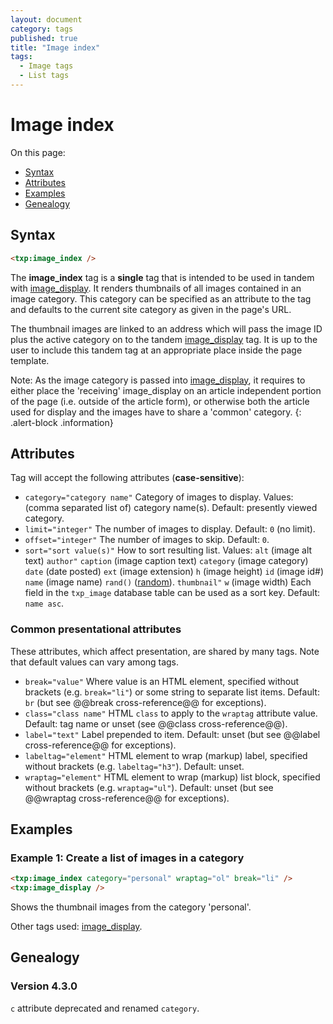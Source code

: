 ```yaml
---
layout: document
category: tags
published: true
title: "Image index"
tags:
  - Image tags
  - List tags
---
```


# Image index

On this page:

* [Syntax](#user-content-syntax)
* [Attributes](#user-content-attributes)
* [Examples](#user-content-examples)
* [Genealogy](#user-content-genealogy)

## Syntax

```html
<txp:image_index />
```

The **image_index** tag is a __single__ tag that is intended to be used in tandem with [image_display](image-display). It renders thumbnails of all images contained in an image category. This category can be specified as an attribute to the tag and defaults to the current site category as given in the page's URL.

The thumbnail images are linked to an address which will pass the image ID plus the active category on to the tandem [image_display](image-display) tag. It is up to the user to include this tandem tag at an appropriate place inside the page template.

Note: As the image category is passed into [image_display](image-display), it requires to either place the 'receiving' image_display on an article independent portion of the page (i.e. outside of the article form), or otherwise both the article used for display and the images have to share a 'common' category.
{: .alert-block .information}

## Attributes

Tag will accept the following attributes (**case-sensitive**):

* `category="category name"`
Category of images to display.
Values: (comma separated list of) category name(s).
Default: presently viewed category.
* `limit="integer"`
The number of images to display.
Default: `0` (no limit).
* `offset="integer"`
The number of images to skip.
Default: `0`.
* `sort="sort value(s)"`
How to sort resulting list.
Values:
`alt` (image alt text)
`author"`
`caption` (image caption text)
`category` (image category)
`date` (date posted)
`ext` (image extension)
`h` (image height)
`id` (image id#)
`name` (image name)
`rand()` ([random](http://dev.mysql.com/doc/refman/5.0/en/mathematical-functions.html#function_rand)).
`thumbnail"`
`w` (image width)
Each field in the `txp_image` database table can be used as a sort key.
Default: `name asc`.

### Common presentational attributes

These attributes, which affect presentation, are shared by many tags. Note that default values can vary among tags.

* `break="value"`
Where value is an HTML element, specified without brackets (e.g. `break="li"`) or some string to separate list items.
Default: `br` (but see @@break cross-reference@@ for exceptions).
* `class="class name"`
HTML `class` to apply to the `wraptag` attribute value.
Default: tag name or unset (see @@class cross-reference@@).
* `label="text"`
Label prepended to item.
Default: unset (but see @@label cross-reference@@ for exceptions).
* `labeltag="element"`
HTML element to wrap (markup) label, specified without brackets (e.g. `labeltag="h3"`).
Default: unset.
* `wraptag="element"`
HTML element to wrap (markup) list block, specified without brackets (e.g. `wraptag="ul"`).
Default: unset (but see @@wraptag cross-reference@@ for exceptions).

## Examples

### Example 1: Create a list of images in a category

```html
<txp:image_index category="personal" wraptag="ol" break="li" />
<txp:image_display />
```

Shows the thumbnail images from the category 'personal'.

Other tags used: [image_display](image-display).

## Genealogy

### Version 4.3.0

`c` attribute deprecated and renamed `category`.

